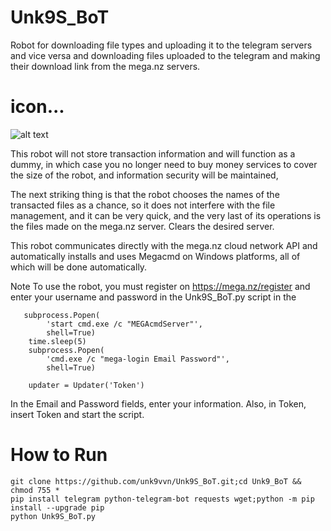 # Unk9S_BoT
Robot for downloading file types and uploading it to the telegram servers and vice versa and downloading files uploaded to the telegram and making their download link from the mega.nz servers.

# icon...

![alt text][logo]

[logo]: https://raw.githubusercontent.com/unk9vvn/Unk9S_BoT/master/icon.jpg "Logo Title Text 2"





This robot will not store transaction information and will function as a dummy, in which case you no longer need to buy money services to cover the size of the robot, and information security will be maintained,

The next striking thing is that the robot chooses the names of the transacted files as a chance, so it does not interfere with the file management, and it can be very quick, and the very last of its operations is the files made on the mega.nz server. Clears the desired server.

This robot communicates directly with the mega.nz cloud network API and automatically installs and uses Megacmd on Windows platforms, all of which will be done automatically.

Note To use the robot, you must register on https://mega.nz/register and enter your username and password in the Unk9S_BoT.py script in the

       subprocess.Popen(
            'start cmd.exe /c "MEGAcmdServer"',
            shell=True)
        time.sleep(5)
        subprocess.Popen(
            'cmd.exe /c "mega-login Email Password"',
            shell=True)
            
        updater = Updater('Token')
        
In the Email and Password fields, enter your information. Also, in Token, insert Token and start the script.


# How to Run
```
git clone https://github.com/unk9vvn/Unk9S_BoT.git;cd Unk9_BoT && chmod 755 *
pip install telegram python-telegram-bot requests wget;python -m pip install --upgrade pip
python Unk9S_BoT.py
```
